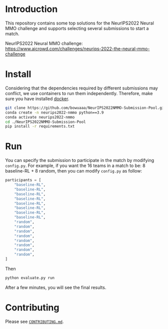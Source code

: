 # Introduction
This repository contains some top solutions for the NeurIPS2022 Neural MMO challenge and supports selecting several submissions to start a match.

NeurIPS2022 Neural MMO challenge: https://www.aicrowd.com/challenges/neurips-2022-the-neural-mmo-challenge

# Install
Considering that the dependencies required by different submissions may conflict, we use containers to run them independently. 
Therefore, make sure you have installed [docker](https://www.docker.com/).

```bash
git clone https://github.com/bowuaaa/NeurIPS2022NMMO-Submission-Pool.git
conda create -n neurips2022-nmmo python==3.9
conda activate neurips2022-nmmo
cd ./NeurIPS2022NMMO-Submission-Pool
pip install -r requirements.txt
```

# Run
You can specify the submission to participate in the match by modifying `config.py`. For example,  if you want the 16 teams in a match to be: 8 baseline-RL + 8 random, then you can modify `config.py` as follow:
```python
participants = [
    "baseline-RL",
    "baseline-RL",
    "baseline-RL",
    "baseline-RL",
    "baseline-RL",
    "baseline-RL",
    "baseline-RL",
    "baseline-RL",
    "random",
    "random",
    "random",
    "random",
    "random",
    "random",
    "random",
    "random",
]
```

Then
```bash
python evaluate.py run
```

After a few minutes, you will see the final results.

# Contributing
Please see [`CONTRIBUTING.md`](CONTRIBUTING.md).

